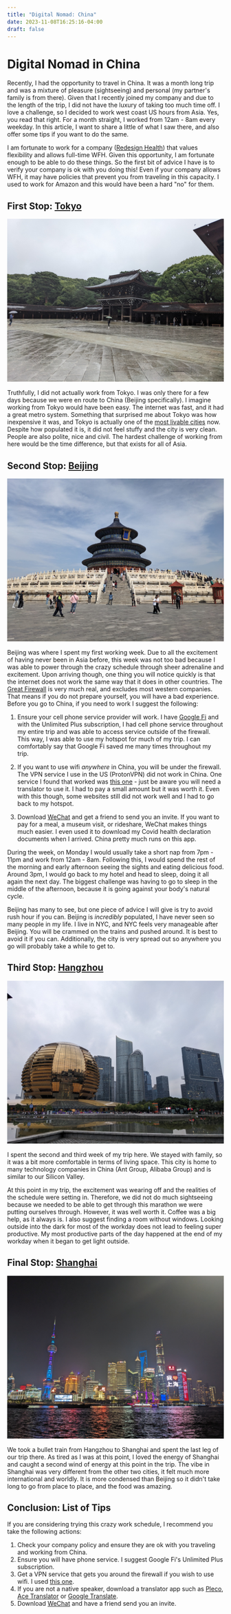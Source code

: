 ```yaml
---
title: "Digital Nomad: China"
date: 2023-11-08T16:25:16-04:00
draft: false
---
```


# Digital Nomad in China

Recently, I had the opportunity to travel in China. It was a month long trip and was a mixture of pleasure (sightseeing) and personal (my partner's family is from there). Given that I recently joined my company and due to the length of the trip, I did not have the luxury of taking too much time off. I love a challenge, so I decided to work west coast US hours from Asia. Yes, you read that right. For a month straight, I worked from 12am - 8am every weekday. In this article, I want to share a little of what I saw there, and also offer some tips if you want to do the same.

I am fortunate to work for a company ([Redesign Health](https://www.redesignhealth.com/)) that values flexibility and allows full-time WFH. Given this opportunity, I am fortunate enough to be able to do these things. So the first bit of advice I have is to verify your company is ok with you doing this! Even if your company allows WFH, it may have policies that prevent you from traveling in this capacity. I used to work for Amazon and this would have been a hard "no" for them.

## First Stop: [Tokyo](https://en.wikipedia.org/wiki/Tokyo)

![Tokyo](/tokyo.jpeg)

Truthfully, I did not actually work from Tokyo. I was only there for a few days because we were en route to China (Beijing specifically). I imagine working from Tokyo would have been easy. The internet was fast, and it had a great metro system. Something that surprised me about Tokyo was how inexpensive it was, and Tokyo is actually one of the [most livable cities](https://www.reuters.com/plus/tokyo-asias-bustling-very-livable-financial-capital) now. Despite how populated it is, it did not feel stuffy and the city is very clean. People are also polite, nice and civil. The hardest challenge of working from here would be the time difference, but that exists for all of Asia.

## Second Stop: [Beijing](https://en.wikipedia.org/wiki/Beijing)

![Temple of Heaven](/temple_of_heaven.jpg)

Beijing was where I spent my first working week. Due to all the excitement of having never been in Asia before, this week was not too bad because I was able to power through the crazy schedule through sheer adrenaline and excitement. Upon arriving though, one thing you will notice quickly is that the internet does not work the same way that it does in other countries. The [Great Firewall](https://en.wikipedia.org/wiki/Great_Firewall) is very much real, and excludes most western companies. That means if you do not prepare yourself, you will have a bad experience. Before you go to China, if you need to work I suggest the following:

1. Ensure your cell phone service provider will work. I have [Google Fi](https://fi.google.com/about?pli=1) and with the Unlimited Plus subscription, I had cell phone service throughout my entire trip and was able to access service outside of the firewall. This way, I was able to use my hotspot for much of my trip. I can comfortably say that Google Fi saved me many times throughout my trip. 

2. If you want to use wifi *anywhere* in China, you will be under the firewall. The VPN service I use in the US (ProtonVPN) did not work in China. One service I found that worked was [this one](https://my.yunti.io/auth/login) - just be aware you will need a translator to use it. I had to pay a small amount but it was worth it. Even with this though, some websites still did not work well and I had to go back to my hotspot.

3. Download [WeChat](https://www.wechat.com/) and get a friend to send you an invite. If you want to pay for a meal, a museum visit, or rideshare, WeChat makes things much easier. I even used it to download my Covid health declaration documents when I arrived. China pretty much runs on this app.

During the week, on Monday I would usually take a short nap from 7pm - 11pm and work from 12am - 8am. Following this, I would spend the rest of the morning and early afternoon seeing the sights and eating delicious food. Around 3pm, I would go back to my hotel and head to sleep, doing it all again the next day. The biggest challenge was having to go to sleep in the middle of the afternoon, because it is going against your body's natural cycle.

Beijing has many to see, but one piece of advice I will give is try to avoid rush hour if you can. Beijing is *incredibly* populated, I have never seen so many people in my life. I live in NYC, and NYC feels very manageable after Beijing. You will be crammed on the trains and pushed around. It is best to avoid it if you can. Additionally, the city is very spread out so anywhere you go will probably take a while to get to.

## Third Stop: [Hangzhou](https://en.wikipedia.org/wiki/Hangzhou)

![Orb](/hangzhou.jpeg)

I spent the second and third week of my trip here. We stayed with family, so it was a bit more comfortable in terms of living space. This city is home to many technology companies in China (Ant Group, Alibaba Group) and is similar to our Silicon Valley.

At this point in my trip, the excitement was wearing off and the realities of the schedule were setting in. Therefore, we did not do much sightseeing because we needed to be able to get through this marathon we were putting ourselves through. However, it was well worth it. Coffee was a big help, as it always is. I also suggest finding a room without windows. Looking outside into the dark for most of the workday does not lead to feeling super productive. My most productive parts of the day happened at the end of my workday when it began to get light outside.

## Final Stop: [Shanghai](https://en.wikipedia.org/wiki/Shanghai)

![Shanghai](/shanghai.jpeg)

We took a bullet train from Hangzhou to Shanghai and spent the last leg of our trip there. As tired as I was at this point, I loved the energy of Shanghai and caught a second wind of energy at this point in the trip. The vibe in Shanghai was very different from the other two cities, it felt much more international and worldly. It is more condensed than Beijing so it didn't take long to go from place to place, and the food was amazing.

## Conclusion: List of Tips

If you are considering trying this crazy work schedule, I recommend you take the following actions:

1. Check your company policy and ensure they are ok with you traveling and working from China.
2. Ensure you will have phone service. I suggest Google Fi's Unlimited Plus subscription.
3. Get a VPN service that gets you around the firewall if you wish to use wifi. I used [this one](https://my.yunti.io/).
4. If you are not a native speaker, download a translator app such as [Pleco](https://www.pleco.com/), [Ace Translator](https://ace-translator.software.informer.com/) or [Google Translate](https://translate.google.com/).
5. Download [WeChat](https://www.wechat.com/) and have a friend send you an invite.
